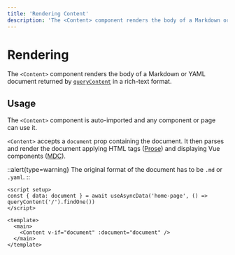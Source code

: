 ```yaml
---
title: 'Rendering Content'
description: 'The <Content> component renders the body of a Markdown or YAML document in a rich-text format.'
---
```


# Rendering

The `<Content>` component renders the body of a Markdown or YAML document returned by [`queryContent`](/guide/displaying-content/fetching) in a rich-text format.

## Usage

The `<Content>` component is auto-imported and any component or page can use it.

`<Content>` accepts a `document` prop containing the document. It then parses and render the document applying HTML tags ([Prose](/guide/syntax/prose)) and displaying Vue components ([MDC](/guide/syntax/mdc)).

::alert{type=warning}
The original format of the document has to be `.md` or `.yaml`.
::

```vue [app.vue]
<script setup>
const { data: document } = await useAsyncData('home-page', () => queryContent('/').findOne())
</script>

<template>
  <main>
    <Content v-if="document" :document="document" />
  </main>
</template>
```
